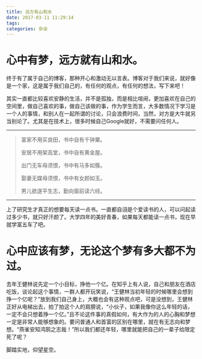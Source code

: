 ```yaml
---
title: 远方有山和水
date: 2017-03-11 11:29:14
tags:
categories: 杂谈
---
```

# 心中有梦，远方就有山和水。 #

终于有了属于自己的博客，那种开心和激动无以言表。博客对于我们来说，就好像是一个家，这是属于我们自己的，有任何的观点，有任何的想法，写下来吧！


其实一直都比较喜欢安静的生活，并不是孤独，而是相比喧闹，更加喜欢在自己的空间里，做自己喜欢的事，做自己该做的事，作为学生而言，大多数情况下学习是一个人的事情，和别人在一起所谓的讨论，只会浪费时间，当然，对方是大牛就另当别论了。尤其是在技术上，很多时候自己Google就好，不需要问任何人。


----------
> 富家不用买良田，书中自有千钟粟。
> 
> 安居不用架高堂，书中自有黄金屋。
> 
> 出门无车毋须恨，书中有马多如簇。
> 
> 娶妻无媒毋须恨，书中有女颜如玉。
> 
> 男儿欲遂平生志，勤向窗前读六经。

----------
上了研究生才真正的想要每天读一点书。一直都自诩是个爱读书的人，可以问起读过多少书，就只好汗颜了。大学四年的美好青春，如果每天都能读一点书，现在早就学富五车了吧。

# 心中应该有梦，无论这个梦有多大都不为过。 #

去年王健林说先定一个小目标，挣他一个亿。在知乎上有人说，自己和朋友在酒店吃饭，谈论起这个事情，一群人都开玩笑说，“王健林当初年轻的时候哪里会想到挣一个亿呢？”放到我们自己身上，大概也会有这种观点吧，可是没想到，王健林正好从电梯出去，拍了拍这个人的肩膀说，“小伙子，如果我像你这么年轻的话，一定不会只想着挣一个亿。”且不论这件事的真假如何，有大作为的人的心胸和梦想一定是非常人能够想象的。要问普通人和首富的区别在哪里，就在有无志向和梦想。“燕雀安知鸿鹄之志哉！”所以我们都还年轻，哪里就能把自己的一辈子给限定死了呢？

脚踏实地，仰望星空。